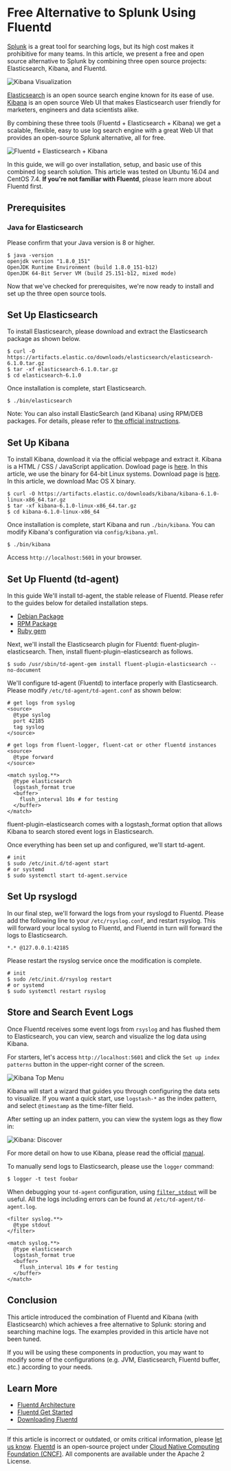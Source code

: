 # Free Alternative to Splunk Using Fluentd

[Splunk](http://www.splunk.com/) is a great tool for searching logs, but
its high cost makes it prohibitive for many teams. In this article, we
present a free and open source alternative to Splunk by combining three
open source projects: Elasticsearch, Kibana, and Fluentd.

![Kibana Visualization](/images/kibana6-screenshot-visualize.png)


[Elasticsearch](https://www.elastic.co/products/elasticsearch) is an
open source search engine known for its ease of use.
[Kibana](https://www.elastic.co/products/kibana) is an open source Web
UI that makes Elasticsearch user friendly for marketers, engineers and
data scientists alike.

By combining these three tools (Fluentd + Elasticsearch + Kibana) we get
a scalable, flexible, easy to use log search engine with a great Web UI
that provides an open-source Splunk alternative, all for free.

![Fluentd + Elasticsearch + Kibana](/images/fluentd-elasticsearch-kibana.png)


In this guide, we will go over installation, setup, and basic use of
this combined log search solution. This article was tested on Ubuntu
16.04 and CentOS 7.4. **If you're not familiar with Fluentd**, please
learn more about Fluentd first.

## Prerequisites


### Java for Elasticsearch

Please confirm that your Java version is 8 or higher.

```
$ java -version
openjdk version "1.8.0_151"
OpenJDK Runtime Environment (build 1.8.0_151-b12)
OpenJDK 64-Bit Server VM (build 25.151-b12, mixed mode)
```

Now that we've checked for prerequisites, we're now ready to install and
set up the three open source tools.


## Set Up Elasticsearch

To install Elasticsearch, please download and extract the Elasticsearch
package as shown below.

```
$ curl -O https://artifacts.elastic.co/downloads/elasticsearch/elasticsearch-6.1.0.tar.gz
$ tar -xf elasticsearch-6.1.0.tar.gz
$ cd elasticsearch-6.1.0
```

Once installation is complete, start Elasticsearch.

```
$ ./bin/elasticsearch
```

Note: You can also install ElasticSearch (and Kibana) using RPM/DEB
packages. For details, please refer to [the official instructions](https://www.elastic.co/downloads).


## Set Up Kibana

To install Kibana, download it via the official webpage and extract it.
Kibana is a HTML / CSS / JavaScript application. Dowload page is
[here](https://www.elastic.co/downloads/kibana). In this article, we use
the binary for 64-bit Linux systems. Download page is
[here](https://www.elastic.co/downloads/kibana). In this article, we
download Mac OS X binary.

```
$ curl -O https://artifacts.elastic.co/downloads/kibana/kibana-6.1.0-linux-x86_64.tar.gz
$ tar -xf kibana-6.1.0-linux-x86_64.tar.gz
$ cd kibana-6.1.0-linux-x86_64
```

Once installation is complete, start Kibana and run `./bin/kibana`. You
can modify Kibana's configuration via `config/kibana.yml`.

```
$ ./bin/kibana
```

Access `http://localhost:5601` in your browser.


## Set Up Fluentd (td-agent)

In this guide We'll install td-agent, the stable release of Fluentd.
Please refer to the guides below for detailed installation steps.

-   [Debian Package](/install/install-by-deb.md)
-   [RPM Package](/install/install-by-rpm.md)
-   [Ruby gem](/install/install-by-gem.md)

Next, we'll install the Elasticsearch plugin for Fluentd:
fluent-plugin-elasticsearch. Then, install fluent-plugin-elasticsearch
as follows.

```
$ sudo /usr/sbin/td-agent-gem install fluent-plugin-elasticsearch --no-document
```

We'll configure td-agent (Fluentd) to interface properly with
Elasticsearch. Please modify `/etc/td-agent/td-agent.conf` as shown
below:

```
# get logs from syslog
<source>
  @type syslog
  port 42185
  tag syslog
</source>

# get logs from fluent-logger, fluent-cat or other fluentd instances
<source>
  @type forward
</source>

<match syslog.**>
  @type elasticsearch
  logstash_format true
  <buffer>
    flush_interval 10s # for testing
  </buffer>
</match>
```

fluent-plugin-elasticsearch comes with a logstash\_format option that
allows Kibana to search stored event logs in Elasticsearch.

Once everything has been set up and configured, we'll start td-agent.

```
# init
$ sudo /etc/init.d/td-agent start
# or systemd
$ sudo systemctl start td-agent.service
```


## Set Up rsyslogd

In our final step, we'll forward the logs from your rsyslogd to Fluentd.
Please add the following line to your `/etc/rsyslog.conf`, and restart
rsyslog. This will forward your local syslog to Fluentd, and Fluentd in
turn will forward the logs to Elasticsearch.

```
*.* @127.0.0.1:42185
```

Please restart the rsyslog service once the modification is complete.

```
# init
$ sudo /etc/init.d/rsyslog restart
# or systemd
$ sudo systemctl restart rsyslog
```


## Store and Search Event Logs

Once Fluentd receives some event logs from `rsyslog` and has flushed them
to Elasticsearch, you can view, search and visualize the log data using
Kibana.

For starters, let's access `http://localhost:5601` and click the `Set
up index patterns` button in the upper-right corner of the screen.

![Kibana Top Menu](/images/kibana6-screenshot-topmenu.png)

Kibana will start a wizard that guides you through configuring the data
sets to visualize. If you want a quick start, use `logstash-*` as the
index pattern, and select `@timestamp` as the time-filter field.

After setting up an index pattern, you can view the system logs as they
flow in:

![Kibana: Discover](/images/kibana6-screenshot.png)

For more detail on how to use Kibana, please read the official
[manual](https://www.elastic.co/guide/en/kibana/current/index.html).

To manually send logs to Elasticsearch, please use the `logger` command:

```
$ logger -t test foobar
```

When debugging your `td-agent` configuration, using
[`filter_stdout`](/plugins/filter/stdout.md) will be useful. All the logs
including errors can be found at `/etc/td-agent/td-agent.log`.

```
<filter syslog.**>
  @type stdout
</filter>

<match syslog.**>
  @type elasticsearch
  logstash_format true
  <buffer>
    flush_interval 10s # for testing
  </buffer>
</match>
```


## Conclusion

This article introduced the combination of Fluentd and Kibana (with
Elasticsearch) which achieves a free alternative to Splunk: storing and
searching machine logs. The examples provided in this article have not
been tuned.

If you will be using these components in production, you may want to
modify some of the configurations (e.g. JVM, Elasticsearch, Fluentd
buffer, etc.) according to your needs.


## Learn More

-   [Fluentd Architecture](https://www.fluentd.org/architecture)
-   [Fluentd Get Started](/overview/quickstart.md)
-   [Downloading Fluentd](http://www.fluentd.org/download)


------------------------------------------------------------------------

If this article is incorrect or outdated, or omits critical information, please
[let us know](https://github.com/fluent/fluentd-docs-gitbook/issues?state=open).
[Fluentd](http://www.fluentd.org/) is an open-source project under
[Cloud Native Computing Foundation (CNCF)](https://cncf.io/). All components are
available under the Apache 2 License.
